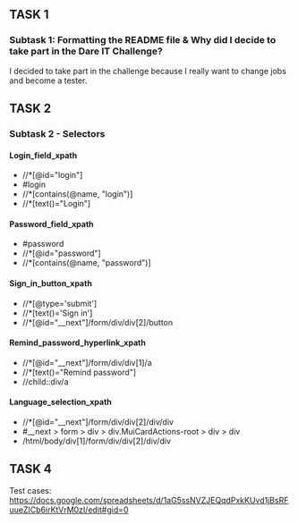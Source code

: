 ## TASK 1

### Subtask 1: Formatting the README file & Why did I decide to take part in the Dare IT Challenge?

I decided to take part in the challenge because I really want to change jobs and become a tester.
<br>

## TASK 2



### Subtask 2 - Selectors

#### Login_field_xpath <br>
* //*[@id="login"]<br>
* #login <br>
* //*[contains(@name, "login")] <br>
* //*[text()="Login"]<br>

#### Password_field_xpath<br>
* #password<br>
* //*[@id="password"]<br>
* //*[contains(@name, "password")]<br>

#### Sign_in_button_xpath <br>
* //*[@type='submit']<br>
* //*[text()='Sign in']<br>
* //*[@id="__next"]/form/div/div[2]/button<br>

#### Remind_password_hyperlink_xpath <br>
* //*[@id="__next"]/form/div/div[1]/a <br>
* //*[text()="Remind password"]<br>
* //child::div/a <br>

#### Language_selection_xpath <br>
* //*[@id="__next"]/form/div/div[2]/div/div <br>
* #__next > form > div > div.MuiCardActions-root > div > div <br>
* /html/body/div[1]/form/div/div[2]/div/div <br>

## TASK 4

Test cases: https://docs.google.com/spreadsheets/d/1aG5ssNVZJEQqdPxkKUvd1jBsRFuueZICb6irKtVrM0zI/edit#gid=0
